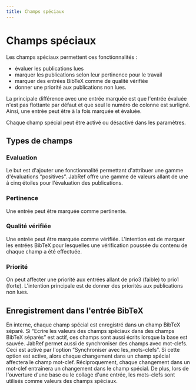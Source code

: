 ```yaml
---
title: Champs spéciaux
---
```


# Champs spéciaux

Les champs spéciaux permettent ces fonctionnalités :

-   évaluer les publications lues
-   marquer les publications selon leur pertinence pour le travail
-   marquer des entrées BibTeX comme de qualité vérifiée
-   donner une priorité aux publications non lues.

La principale différence avec une entrée marquée est que l'entrée évaluée n'est pas flottante par défaut et que seul le numéro de colonne est surligné. Ainsi, une entrée peut être à la fois marquée et évaluée.

Chaque champ spécial peut être activé ou désactivé dans les paramètres.

## Types de champs

### Evaluation

Le but est d'ajouter une fonctionnalité permettant d'attribuer une gamme d'évaluations “positives”. JabRef offre une gamme de valeurs allant de une à cinq étoiles pour l'évaluation des publications.

### Pertinence

Une entrée peut être marquée comme pertinente.

### Qualité vérifiée

Une entrée peut être marquée comme vérifiée. L'intention est de marquer les entrées BibTeX pour lesquelles une vérification poussée du contenu de chaque champ a été effectuée.

### Priorité

On peut affecter une priorité aux entrées allant de prio3 (faible) to prio1 (forte). L'intention principale est de donner des priorités aux publications non lues.

## Enregistrement dans l'entrée BibTeX

En interne, chaque champ spécial est enregistré dans un champ BibTeX séparé. Si “Ecrire les valeurs des champs spéciaux dans des champs BibTeX séparés” est actif, ces champs sont aussi écrits lorsque la base est sauvée. JabRef permet aussi de synchroniser des champs avec mot-clefs. Ceci est activé par l'option “Synchroniser avec les\_mots-clefs”. Si cette option est active, alors chaque changement dans un champ spécial affectera le champ mot-clef. Réciproquement, chaque changement dans un mot-clef entraînera un changement dans le champ spécial. De plus, lors de l'ouverture d'une base ou le collage d'une entrée, les mots-clefs sont utilisés comme valeurs des champs spéciaux.
